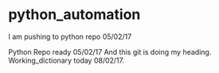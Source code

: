 # python_automation

I am pushing to python repo 05/02/17

Python Repo ready 05/02/17
And this git is doing my heading.
Working_dictionary today 08/02/17.